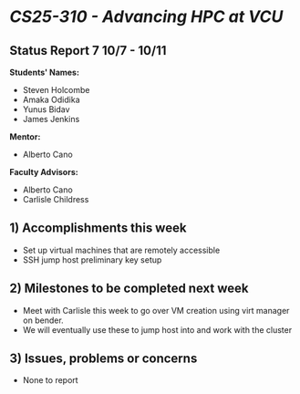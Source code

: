 # *CS25-310 - Advancing HPC at VCU*

## Status Report 7 10/7 - 10/11

**Students' Names:**
  - Steven Holcombe
  - Amaka Odidika
  - Yunus Bidav
  - James Jenkins

**Mentor:**
  - Alberto Cano

**Faculty Advisors:**
  - Alberto Cano
  - Carlisle Childress

## 1) Accomplishments this week 

  - Set up virtual machines that are remotely accessible
  - SSH jump host preliminary key setup

## 2) Milestones to be completed next week ##

  - Meet with Carlisle this week to go over VM creation using virt manager on bender.
  - We will eventually use these to jump host into and work with the cluster

## 3) Issues, problems or concerns ##

  - None to report
